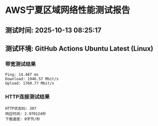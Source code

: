 # AWS宁夏区域网络性能测试报告
## 测试时间: 2025-10-13 08:25:17
## 测试环境: GitHub Actions Ubuntu Latest (Linux)

### 带宽测试结果
```
Ping: 14.487 ms
Download: 1946.57 Mbit/s
Upload: 1760.77 Mbit/s
```

### HTTP连接测试结果
```
HTTP状态码: 307
响应时间: 2.970124秒
下载速度: 0字节/秒
```

